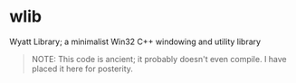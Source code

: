 # wlib
Wyatt Library; a minimalist Win32 C++ windowing and utility library

> NOTE: This code is ancient; it probably doesn't even compile. I have placed it here for posterity.
